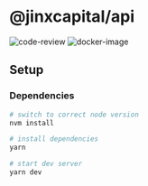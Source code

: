 # @jinxcapital/api

![code-review](https://github.com/jinxcapital/api/workflows/code-review/badge.svg)
![docker-image](https://github.com/jinxcapital/api/workflows/docker-image/badge.svg)

## Setup

### Dependencies

```bash
# switch to correct node version
nvm install

# install dependencies
yarn

# start dev server
yarn dev
```
